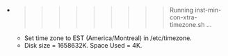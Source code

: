 * >>>>>>>>> Running inst-min-con-xtra-timezone.sh ...
  * Set time zone to EST (America/Montreal) in /etc/timezone.
  * Disk size = 1658632K. Space Used = 4K.
